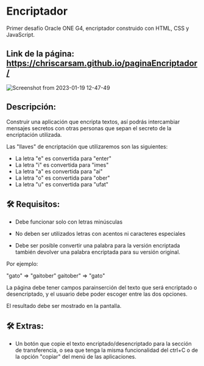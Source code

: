 # Encriptador
Primer desafío Oracle ONE G4, encriptador construido con HTML, CSS y JavaScript.

## Link de la página: https://chriscarsam.github.io/paginaEncriptador/

![Screenshot from 2023-01-19 12-47-49](https://user-images.githubusercontent.com/28877424/213523067-fe1f0cfd-eb52-4e65-bc1c-cc476570bc9e.png)

## Descripción:

Construir una aplicación que encripta textos, así podrás intercambiar mensajes secretos con otras personas que sepan el secreto de la encriptación utilizada.

Las "llaves" de encriptación que utilizaremos son las siguientes:

- La letra "e" es convertida para "enter"
- La letra "i" es convertida para "imes"
- La letra "a" es convertida para "ai"
- La letra "o" es convertida para "ober"
- La letra "u" es convertida para "ufat"

## 🛠️ Requisitos:

- Debe funcionar solo con letras minúsculas

- No deben ser utilizados letras con acentos ni caracteres especiales

- Debe ser posible convertir una palabra para la versión encriptada también devolver una palabra encriptada para su versión original.

Por ejemplo:

  "gato" => "gaitober"
  gaitober" => "gato"

La página debe tener campos parainserción del texto que será encriptado o desencriptado, y el usuario debe poder escoger entre las dos opciones.

El resultado debe ser mostrado en la pantalla.

## 🛠️ Extras:

- Un botón que copie el texto encriptado/desencriptado para la sección de transferencia, o sea que tenga la misma funcionalidad del ctrl+C o de la opción "copiar" del menú de las aplicaciones.

